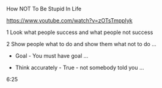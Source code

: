
How NOT To Be Stupid In Life

https://www.youtube.com/watch?v=zOTsTmppIyk 


1 Look what people success and what people not success 

2 Show people what to do and show them what not to do ...




- Goal - You must have goal ...

- Think accurately - True - not somebody told you ...


6:25
